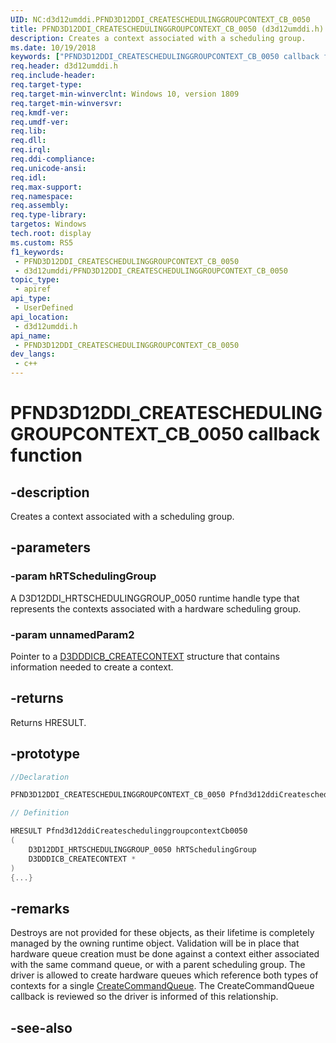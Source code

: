 ```yaml
---
UID: NC:d3d12umddi.PFND3D12DDI_CREATESCHEDULINGGROUPCONTEXT_CB_0050
title: PFND3D12DDI_CREATESCHEDULINGGROUPCONTEXT_CB_0050 (d3d12umddi.h)
description: Creates a context associated with a scheduling group.
ms.date: 10/19/2018
keywords: ["PFND3D12DDI_CREATESCHEDULINGGROUPCONTEXT_CB_0050 callback function"]
req.header: d3d12umddi.h
req.include-header: 
req.target-type: 
req.target-min-winverclnt: Windows 10, version 1809
req.target-min-winversvr: 
req.kmdf-ver: 
req.umdf-ver: 
req.lib: 
req.dll: 
req.irql: 
req.ddi-compliance: 
req.unicode-ansi: 
req.idl: 
req.max-support: 
req.namespace: 
req.assembly: 
req.type-library: 
targetos: Windows
tech.root: display
ms.custom: RS5
f1_keywords:
 - PFND3D12DDI_CREATESCHEDULINGGROUPCONTEXT_CB_0050
 - d3d12umddi/PFND3D12DDI_CREATESCHEDULINGGROUPCONTEXT_CB_0050
topic_type:
 - apiref
api_type:
 - UserDefined
api_location:
 - d3d12umddi.h
api_name:
 - PFND3D12DDI_CREATESCHEDULINGGROUPCONTEXT_CB_0050
dev_langs:
 - c++
---
```


# PFND3D12DDI_CREATESCHEDULINGGROUPCONTEXT_CB_0050 callback function


## -description

Creates a context associated with a scheduling group.

## -parameters

### -param hRTSchedulingGroup

A D3D12DDI_HRTSCHEDULINGGROUP_0050 runtime handle type that represents the contexts associated with a hardware scheduling group.

### -param unnamedParam2

Pointer to a [D3DDDICB_CREATECONTEXT](../d3dumddi/ns-d3dumddi-_d3dddicb_createcontext.md) structure that contains information needed to create a context.

## -returns

Returns HRESULT.

## -prototype

```cpp
//Declaration

PFND3D12DDI_CREATESCHEDULINGGROUPCONTEXT_CB_0050 Pfnd3d12ddiCreateschedulinggroupcontextCb0050; 

// Definition

HRESULT Pfnd3d12ddiCreateschedulinggroupcontextCb0050 
(
	D3D12DDI_HRTSCHEDULINGGROUP_0050 hRTSchedulingGroup
	D3DDDICB_CREATECONTEXT *
)
{...}

```

## -remarks

Destroys are not provided for these objects, as their lifetime is completely managed by the owning runtime object.
Validation will be in place that hardware queue creation must be done against a context either associated with the same command queue, or with a parent scheduling group. The driver is allowed to create hardware queues which reference both types of contexts for a single [CreateCommandQueue](nc-d3d12umddi-pfnd3d12ddi_createcommandqueue_0050.md). The CreateCommandQueue callback is reviewed so the driver is informed of this relationship.

## -see-also


